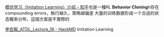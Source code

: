[模仿学习（Imitation Learning）介绍 - 知乎](https://zhuanlan.zhihu.com/p/25688750)也是一種RL
**Behavior Cloning**h存在compounding errors，執行越久，策略越偏差
大量的训练数据形成一个合适的状态概率分布，這個方案是不實際的

[李宏毅_ATDL_Lecture_18 - HackMD](https://hackmd.io/@shaoeChen/SJmNmF1ES)
Imitation Learning